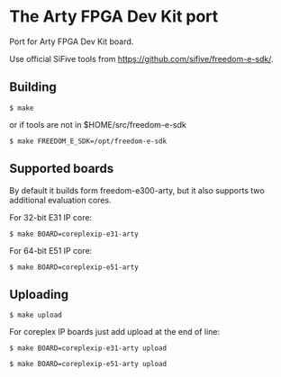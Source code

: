 # The Arty FPGA Dev Kit port

Port for Arty FPGA Dev Kit board.

Use official SiFive tools from https://github.com/sifive/freedom-e-sdk/.

## Building 

    $ make
    
or if tools are not in $HOME/src/freedom-e-sdk
    
    $ make FREEDOM_E_SDK=/opt/freedom-e-sdk


## Supported boards

By default it builds form freedom-e300-arty, but it also supports two additional evaluation cores.

For 32-bit E31 IP core:

    $ make BOARD=coreplexip-e31-arty

For 64-bit E51 IP core:

    $ make BOARD=coreplexip-e51-arty

## Uploading 

    $ make upload

For coreplex IP boards just add upload at the end of line:

    $ make BOARD=coreplexip-e31-arty upload

    $ make BOARD=coreplexip-e51-arty upload
